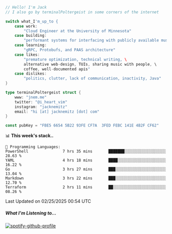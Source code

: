 ```go
// Hello! I'm Jack
// I also go by terminalPoltergeist in some corners of the internet

switch what_I'm_up_to {
    case work:
        "Cloud Engineer at the University of Minnesota"
    case building:
        "performant systems for interfacing with publicly available music datasets"
    case learning:
        "gRPC, Protobufs, and PAAS architecture"
    case likes:
        "premature optimization, technical writing, \
        alternative web-design, TUIs, sharing music with people, \
        coffee, well-documented apis"
    case dislikes:
        "politics, clutter, lack of communication, inactivity, Java"
}

type terminalPoltergeist struct {
    www: "jnem.me"
    twitter: "@i_heart_vim"
    instagram: "jacknemitz"
    email: "hi [at] jacknemitz [dot] com"
}

const pubKey = "FBE5 6654 5B22 93FE CF7A  3FED FEBC 141E 4B2F CF62"
```

<!--START_SECTION:waka-->
📊 **This week's stack..** 

```text
💬 Programming Languages: 
PowerShell               7 hrs 35 mins       ███████░░░░░░░░░░░░░░░░░░   28.63 % 
YAML                     4 hrs 18 mins       ████░░░░░░░░░░░░░░░░░░░░░   16.22 % 
Go                       3 hrs 27 mins       ███░░░░░░░░░░░░░░░░░░░░░░   13.04 % 
Markdown                 3 hrs 22 mins       ███░░░░░░░░░░░░░░░░░░░░░░   12.70 % 
Terraform                2 hrs 11 mins       ██░░░░░░░░░░░░░░░░░░░░░░░   08.26 % 
```


 Last Updated on 02/25/2025 00:54 UTC
<!--END_SECTION:waka-->

##### What I'm Listening to...

[![spotify-github-profile](https://jnem.me/listening-item?maxAge=2592000)](https://jnem.me/listening)
